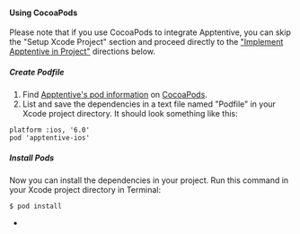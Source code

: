 #### Using CocoaPods

Please note that if you use CocoaPods to integrate Apptentive, you can skip the "Setup Xcode Project" section and proceed directly to the ["Implement Apptentive in Project"](https://github.com/apptentive/apptentive-ios#implement-apptentive-in-project) directions below.

##### Create Podfile

1. Find [Apptentive's pod information](http://cocoapods.org/?q=apptentive-ios) on [CocoaPods](http://cocoapods.org).
2. List and save the dependencies in a text file named "Podfile" in your Xcode project directory. It should look something like this:

```
platform :ios, '6.0'
pod 'apptentive-ios'
```

##### Install Pods

Now you can install the dependencies in your project. Run this command in your Xcode project directory in Terminal:

```
$ pod install
```

-